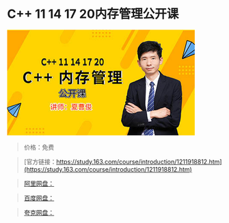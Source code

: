 # C++ 11 14 17 20内存管理公开课

![img](../../../assets/study163/free/e1eda0d8e442495db3eca9d347f499e1.jpg)

> 价格：免费

> [官方链接：https://study.163.com/course/introduction/1211918812.htm](https://study.163.com/course/introduction/1211918812.htm)

> [阿里网盘：]()

> [百度网盘：]()

> [夸克网盘：]()
